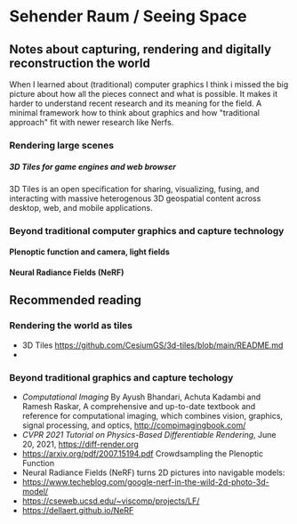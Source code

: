 #  Sehender Raum / Seeing Space
## Notes about capturing, rendering and digitally reconstruction the world
When I learned about (traditional) computer graphics I think i missed the big picture about how all the pieces connect and what is possible. 
It makes it harder to understand recent research and its meaning for the field.
A minimal framework how to think about graphics and how "traditional approach" fit with newer research like Nerfs.

### Rendering large scenes
##### 3D Tiles for game engines and web browser 
3D Tiles is an open specification for sharing, visualizing, fusing, and interacting with massive heterogenous 3D geospatial content across desktop, web, and mobile applications.

### Beyond traditional computer graphics and capture technology

#### Plenoptic function and camera, light fields

#### Neural Radiance Fields (NeRF) 


## Recommended reading
### Rendering the world as tiles
* 3D Tiles https://github.com/CesiumGS/3d-tiles/blob/main/README.md
* 
### Beyond traditional graphics and capture techology
* *Computational Imaging* By Ayush Bhandari, Achuta Kadambi and Ramesh Raskar, A comprehensive and up-to-date textbook and reference for computational imaging, which combines vision, graphics, signal processing, and optics, http://compimagingbook.com/
* *CVPR 2021 Tutorial on Physics-Based Differentiable Rendering*, June 20, 2021,  https://diff-render.org
* https://arxiv.org/pdf/2007.15194.pdf Crowdsampling the Plenoptic Function
* Neural Radiance Fields (NeRF) turns 2D pictures into navigable models:
* https://www.techeblog.com/google-nerf-in-the-wild-2d-photo-3d-model/
* https://cseweb.ucsd.edu/~viscomp/projects/LF/
* https://dellaert.github.io/NeRF
